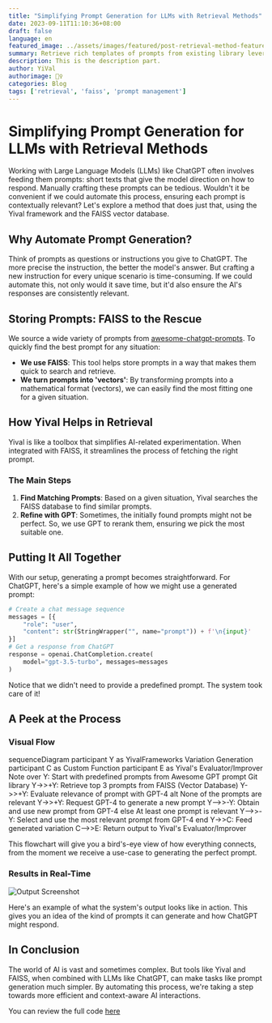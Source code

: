 ```yaml
---
title: "Simplifying Prompt Generation for LLMs with Retrieval Methods"
date: 2023-09-11T11:10:36+08:00
draft: false
language: en
featured_image: ../assets/images/featured/post-retrieval-method-featured-4.png
summary: Retrieve rich templates of prompts from existing library leveraging Yival's retrieval and refine framework.
description: This is the description part.
author: YiVal
authorimage: 🧚‍♀️
categories: Blog
tags: ['retrieval', 'faiss', 'prompt management']
---
```


# Simplifying Prompt Generation for LLMs with Retrieval Methods

Working with Large Language Models (LLMs) like ChatGPT often involves feeding
them prompts: short texts that give the model direction on how to respond.
Manually crafting these prompts can be tedious. Wouldn't it be convenient if we
could automate this process, ensuring each prompt is contextually relevant?
Let's explore a method that does just that, using the Yival framework and the
FAISS vector database.

## **Why Automate Prompt Generation?**

Think of prompts as questions or instructions you give to ChatGPT. The more
precise the instruction, the better the model's answer. But crafting a new
instruction for every unique scenario is time-consuming. If we could automate
this, not only would it save time, but it'd also ensure the AI's responses are
consistently relevant.

## **Storing Prompts: FAISS to the Rescue**

We source a wide variety of prompts from [awesome-chatgpt-prompts](https://github.com/f/awesome-chatgpt-prompts).
To quickly find the best prompt for any situation:

- **We use FAISS**: This tool helps store prompts in a way that makes them quick
  to search and retrieve.
- **We turn prompts into 'vectors'**: By transforming prompts into a mathematical
  format (vectors), we can easily find the most fitting one for a given situation.

## **How Yival Helps in Retrieval**

Yival is like a toolbox that simplifies AI-related experimentation.
When integrated with FAISS, it streamlines the process of fetching the right prompt.

### **The Main Steps**

1. **Find Matching Prompts**: Based on a given situation, Yival searches the FAISS
    database to find similar prompts.
2. **Refine with GPT**: Sometimes, the initially found prompts might not be perfect.
    So, we use GPT to rerank them, ensuring we pick the most suitable one.

## **Putting It All Together**

With our setup, generating a prompt becomes straightforward. For ChatGPT,
here's a simple example of how we might use a generated prompt:

```python
# Create a chat message sequence
messages = [{
    "role": "user",
    "content": str(StringWrapper("", name="prompt")) + f'\n{input}'
}]
# Get a response from ChatGPT
response = openai.ChatCompletion.create(
    model="gpt-3.5-turbo", messages=messages
)
```

Notice that we didn't need to provide a predefined prompt. The system took care
of it!

## **A Peek at the Process**

### **Visual Flow**

<div class="mermaid">
sequenceDiagram
    participant Y as YivalFrameworks Variation Generation
    participant C as Custom Function
    participant E as Yival's Evaluator/Improver
    Note over Y: Start with predefined prompts from Awesome GPT prompt Git library
    Y->>+Y: Retrieve top 3 prompts from FAISS (Vector Database)
    Y->>+Y: Evaluate relevance of prompt with GPT-4
    alt None of the prompts are relevant
        Y->>+Y: Request GPT-4 to generate a new prompt
        Y-->>-Y: Obtain and use new prompt from GPT-4
    else At least one prompt is relevant
        Y-->>-Y: Select and use the most relevant prompt from GPT-4
    end
    Y->>C: Feed generated variation
    C-->>E: Return output to Yival's Evaluator/Improver
</div>

This flowchart will give you a bird's-eye view of how everything connects, from
the moment we receive a use-case to generating the perfect prompt.

### **Results in Real-Time**

![Output Screenshot](https://github.com/YiVal/YiVal/assets/1544154/35216786-ac3c-4884-8818-68647511228d)

Here's an example of what the system's output looks like in action. This gives
you an idea of the kind of prompts it can generate and how ChatGPT might respond.

## **In Conclusion**

The world of AI is vast and sometimes complex. But tools like Yival and FAISS,
when combined with LLMs like ChatGPT, can make tasks like prompt generation much
simpler. By automating this process, we're taking a step towards more efficient
and context-aware AI interactions.

You can review the full code [here](https://github.com/YiVal/YiVal/tree/master/demo/prompts_retrivel)